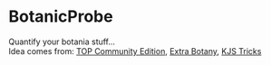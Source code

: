 # BotanicProbe
Quantify your botania stuff...<br>
Idea comes from: [TOP Community Edition](https://github.com/ukmojb/The-One-Probe-Community-Edition/tree/main/src/main/java/mcjty/theoneprobe/mods/botania), [Extra Botany](https://github.com/ExtraMeteorP/Extra-Botany/tree/master/src/main/java/com/meteor/extrabotany/client/integration/theoneprobe), [KJS Tricks](https://www.mcmod.cn/post/3406.html)